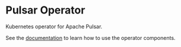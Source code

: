 # Pulsar Operator

Kubernetes operator for Apache Pulsar.

See the [documentation](https://super-giggle-3c66aa03.pages.github.io/docs) to learn how to use the operator components.